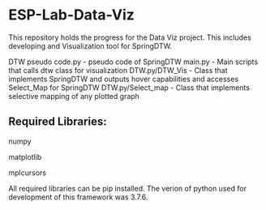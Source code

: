 # ESP-Lab-Data-Viz

This repository holds the progress for the Data Viz project. This includes developing and Visualization tool for SpringDTW. 

DTW pseudo code.py - pseudo code of SpringDTW
main.py - Main scripts that calls dtw class for visualization
DTW.py/DTW_Vis - Class that implements SpringDTW and outputs hover capabilities and accesses Select_Map for SpringDTW
DTW.py/Select_map - Class that implements selective mapping of any plotted graph


Required Libraries:
-------------------

numpy

matplotlib

mplcursors

All required libraries can be pip installed.
The verion of python used for development of this framework was 3.7.6.
